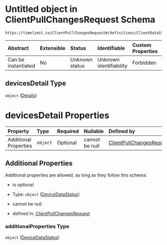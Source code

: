 # Untitled object in ClientPullChangesRequest Schema

```txt
https://timelimit.io/ClientPullChangesRequest#/definitions/ClientDataStatus/properties/devicesDetail
```



| Abstract            | Extensible | Status         | Identifiable            | Custom Properties | Additional Properties | Access Restrictions | Defined In                                                                                            |
| :------------------ | :--------- | :------------- | :---------------------- | :---------------- | :-------------------- | :------------------ | :---------------------------------------------------------------------------------------------------- |
| Can be instantiated | No         | Unknown status | Unknown identifiability | Forbidden         | Allowed               | none                | [ClientPullChangesRequest.schema.json\*](ClientPullChangesRequest.schema.json "open original schema") |

## devicesDetail Type

`object` ([Details](clientpullchangesrequest-definitions-clientdatastatus-properties-devicesdetail.md))

# devicesDetail Properties

| Property              | Type     | Required | Nullable       | Defined by                                                                                                                                                                                                       |
| :-------------------- | :------- | :------- | :------------- | :--------------------------------------------------------------------------------------------------------------------------------------------------------------------------------------------------------------- |
| Additional Properties | `object` | Optional | cannot be null | [ClientPullChangesRequest](clientpullchangesrequest-definitions-devicedatastatus.md "https://timelimit.io/ClientPullChangesRequest#/definitions/ClientDataStatus/properties/devicesDetail/additionalProperties") |

## Additional Properties

Additional properties are allowed, as long as they follow this schema:



*   is optional

*   Type: `object` ([DeviceDataStatus](clientpullchangesrequest-definitions-devicedatastatus.md))

*   cannot be null

*   defined in: [ClientPullChangesRequest](clientpullchangesrequest-definitions-devicedatastatus.md "https://timelimit.io/ClientPullChangesRequest#/definitions/ClientDataStatus/properties/devicesDetail/additionalProperties")

### additionalProperties Type

`object` ([DeviceDataStatus](clientpullchangesrequest-definitions-devicedatastatus.md))
